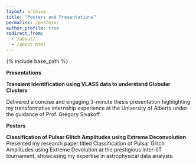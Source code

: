 ```yaml
---
layout: archive
title: "Posters and Presentations"
permalink: /posters/
author_profile: true
redirect_from: 
  - /about/
  - /about.html
---
```



{% include base_path %}

**Presentations**

**Transient Identification using VLASS data to understand Globular Clusters**

Delivered a concise and engaging 3-minute thesis presentation highlighting my transformative internship experience at the
University of Alberta under the guidance of Prof. Gregory Sivakoff.

**Posters**

 **Classification of Pulsar Glitch Amplitudes using Extreme Deconvolution**
Presented my research paper titled Classification of Pulsar Glitch Amplitudes using Extreme Devolution at the prestigious
Inter-IIT tournament, showcasing my expertise in astrophysical data analysis.


